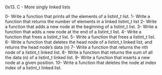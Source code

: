 0x13. C - More singly linked lists

0- Write a function that prints all the elements of a listint_t list.
1- Write a function that returns the number of elements in a linked listint_t list
2- Write a function that adds a new node at the beginning of a listint_t list.
3- Write a function that adds a new node at the end of a listint_t list.
4- Write a function that frees a listint_t list.
5- Write a function that frees a listint_t list.
6- Write a function that deletes the head node of a listint_t linked list, 
and returns the head node’s data (n)
7- Write a function that returns the nth node of a listint_t linked list.
8- Write a function that returns the sum of all the data (n) of a listint_t 
 linked list.
9- Write a function that inserts a new node at a given position.
10- Write a function that deletes the node at index index of a listint_t linked list.

